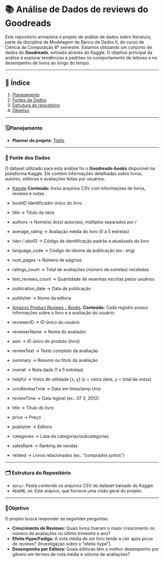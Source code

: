 # 📚 Análise de Dados de reviews do Goodreads

Este repositório armazena o projeto de análise de dados sobre literatura, parte da disciplina de Modelagem de Banco de Dados II, do curso de Ciência da Computação 6º semestre.
Estamos utilizando um conjunto de dados do **Goodreads**, extraido através do Kaggle. O objetivo principal da análise é explorar tendências e padrões no comportamento de leitores e no desempenho de livros ao longo do tempo.

---

## 📖 Índice

1.  [Planejamento](#️-planejamento)
2.  [Fontes de Dados](#-fontes-de-dados)
3.  [Estrutura do repositório](#-estrutura-do-repositório)
4.  [Objetivo](#-objetivo)
   
---

### 🗓️Planejamento

* **Planner do projeto:** [Trello](https://trello.com/b/glsrUTGu)
---

### 🔗 Fonte dos Dados

O dataset utilizado para esta análise foi o **Goodreads-books** disponível na plataforma Kaggle. Ele contém informações detalhadas sobre livros, autores, editoras e avaliações feitas por usuários.

* [Kaggle](https://www.kaggle.com/datasets/jealousleopard/goodreadsbooks)
 **Conteúdo:** Inclui arquivos CSV com informações de livros, reviews e notas.
  
* bookID	Identificador único do livro
* title	→ Título da obra
* authors →	Nome(s) do(s) autor(es), múltiplos separados por /
* average_rating	→ Avaliação média do livro (0 a 5 estrelas)
* isbn / isbn13 →	Código de identificação padrão e atualizado do livro
* language_code →	Código do idioma da publicação (ex.: eng)
* num_pages →	Número de páginas
* ratings_count →	Total de avaliações (número de estrelas) recebidas
* text_reviews_count →	Quantidade de resenhas escritas pelos usuários
* publication_date →	Data de publicação
* publisher →	Nome da editora
  
* [Amazon Product Reviews - Books](https://cseweb.ucsd.edu/~jmcauley/datasets.html).
 **Conteúdo:** Cada registro possui informações sobre o livro e a avaliação do usuário:
  
* reviewerID → ID único do usuário
* reviewerName → Nome do avaliador
* asin → ID único do produto (livro)
* reviewText → Texto completo da avaliação
* summary → Resumo ou título da avaliação
* overall → Nota dada (1 a 5 estrelas)
* helpful → Votos de utilidade [x, y] (x = votos úteis, y = total de votos)
* unixReviewTime → Data em timestamp Unix
* reviewTime → Data legível (ex.: 07 3, 2012)
* title → Título do livro
* price → Preço
* publisher → Editora
* categories → Lista de categorias/subcategorias
* salesRank → Ranking de vendas
* related → Livros relacionados (ex.: “comprados juntos”)

---

### 🗂️ Estrutura do Repositório

* `data/`: Pasta contendo os arquivos CSV do dataset baixado do Kaggle.
* `README.md`: Este arquivo, que fornece uma visão geral do projeto.

---

### 📍Objetivo
O projeto busca responder as seguintes perguntas:
*  **Crescimento de Reviews:** Quais livros tiveram o maior crescimento no número de avaliações no último trimestre e ano?
*  **Efeito Hype/Fadiga:** A nota média de um livro tende a cair após picos de reviews? (Investigação sobre o "efeito hype").
*  **Desempenho por Editora:** Quais editoras têm o melhor desempenho por gênero em termos de nota média e volume de avaliações?
